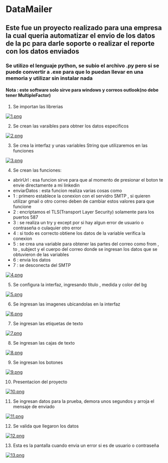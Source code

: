 # DataMailer
## Este fue un proyecto realizado para una empresa la cual queria automatizar el envio de los datos de la pc para darle soporte o realizar el reporte con los datos enviados
### Se utilizo el lenguaje python, se subio el archivo .py pero si se puede convertir a .exe para que lo puedan llevar en una memoria y utilizar sin instalar nada
#### Nota : este software solo sirve para windows y correos outlook(no debe tener MultipleFactor)

1. Se importan las librerias 

[![1.png](https://i.postimg.cc/HL175Dvp/1.png)](https://postimg.cc/mPVDfqGq)

2.  Se crean las varaibles para obtner los datos especificos

[![2.png](https://i.postimg.cc/prKdPpxz/2.png)](https://postimg.cc/645K068p)

3.  Se crea la interfaz y unas variables String que utilizaremos en las funciones

[![3.png](https://i.postimg.cc/QxXBjJ9M/3.png)](https://postimg.cc/mh5ZwMSx)

4. Se crean las funciones:
- abrirUrl : esa funcion sirve para que al momento de presionar el boton te envie directamente a mi linkedin
- enviarDatos : esta funcion realiza varias cosas como
- 1 : primero establece la conexion con el servidro SMTP , si quieren utilizar gmail o otro correo deben de cambiar estos valores para que funcione
- 2 : encriptamos el TLS(Transport Layer Security) solamente para los puertos 587 
- 3 : se realiza un try y except por si hay algun error de usuario o contraseña o culaquier otro error 
- 4 : si todo es correcto obtiene los datos de la variable verifica la conexion 
- 5 : se crea una variable para obtener las partes del correo como from , to , subject y el cuerpo del correo donde se ingresan los datos que se obtuvieron de las variables
- 6 : envia los datos 
- 7 : se desconecta del SMTP

[![4.png](https://i.postimg.cc/ZYphRktb/4.png)](https://postimg.cc/mhLnX5gJ)

5. Se configura la interfaz, ingresando titulo , medida y color del bg 

[![5.png](https://i.postimg.cc/yNgbb971/5.png)](https://postimg.cc/3yh1ykyV)

6. Se ingresan las imagenes ubicandolas en la interfaz 

[![6.png](https://i.postimg.cc/WzX83bsY/6.png)](https://postimg.cc/300mfh42)

7. Se ingresan las etiquetas de texto 

[![7.png](https://i.postimg.cc/02jdnvkx/7.png)](https://postimg.cc/YhcW2JLy)

8. Se ingresan las cajas de texto

[![8.png](https://i.postimg.cc/Y94LgrNy/8.png)](https://postimg.cc/TL6PvX4r)

9. Se ingresan los botones 

[![9.png](https://i.postimg.cc/Wz8V1rFR/9.png)](https://postimg.cc/y3DtfDyn)

10. Presentacion del proyecto 

[![10.png](https://i.postimg.cc/gJcNPZWL/10.png)](https://postimg.cc/Y4V16jjt)

11. Se ingresan datos para la prueba, demora unos segundos y arroja el mensaje de enviado 

[![11.png](https://i.postimg.cc/ry1pWK03/11.png)](https://postimg.cc/Rq09xCTL)

12. Se valida que llegaron los datos

[![12.png](https://i.postimg.cc/v8kpQzZd/12.png)](https://postimg.cc/QVg6mc76)

13. Esta es la pantalla cuando envia un error si es de usuario o contraseña 

[![13.png](https://i.postimg.cc/fL2QjQs3/13.png)](https://postimg.cc/4790sMmZ)
